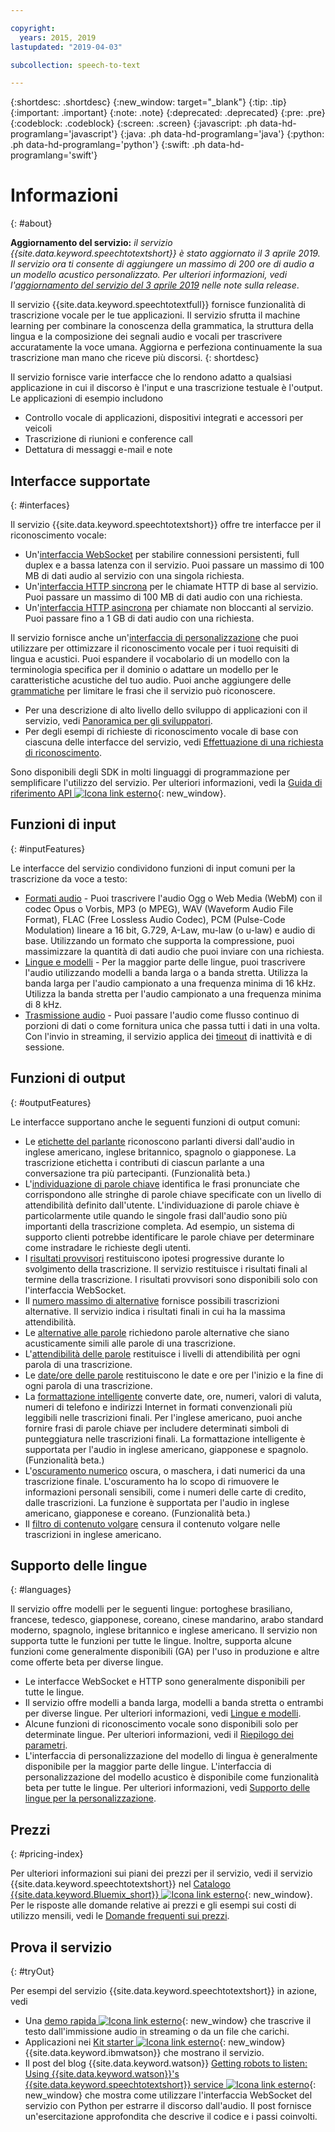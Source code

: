```yaml
---

copyright:
  years: 2015, 2019
lastupdated: "2019-04-03"

subcollection: speech-to-text

---
```


{:shortdesc: .shortdesc}
{:new_window: target="_blank"}
{:tip: .tip}
{:important: .important}
{:note: .note}
{:deprecated: .deprecated}
{:pre: .pre}
{:codeblock: .codeblock}
{:screen: .screen}
{:javascript: .ph data-hd-programlang='javascript'}
{:java: .ph data-hd-programlang='java'}
{:python: .ph data-hd-programlang='python'}
{:swift: .ph data-hd-programlang='swift'}

# Informazioni
{: #about}

**Aggiornamento del servizio:** *il servizio {{site.data.keyword.speechtotextshort}} è stato aggiornato il 3 aprile 2019. Il servizio ora ti consente di aggiungere un massimo di 200 ore di audio a un modello acustico personalizzato. Per ulteriori informazioni, vedi l'[aggiornamento del servizio del 3 aprile 2019](/docs/services/speech-to-text/release-notes.html#April2019) nelle note sulla release*.

Il servizio {{site.data.keyword.speechtotextfull}} fornisce funzionalità di trascrizione vocale per le tue applicazioni. Il servizio sfrutta il machine learning per combinare la conoscenza della grammatica, la struttura della lingua e la composizione dei segnali audio e vocali per trascrivere accuratamente la voce umana. Aggiorna e perfeziona continuamente la sua trascrizione man mano che riceve più discorsi.
{: shortdesc}

Il servizio fornisce varie interfacce che lo rendono adatto a qualsiasi applicazione in cui il discorso è l'input e una trascrizione testuale è l'output. Le applicazioni di esempio includono

-   Controllo vocale di applicazioni, dispositivi integrati e accessori per veicoli
-   Trascrizione di riunioni e conference call
-   Dettatura di messaggi e-mail e note

## Interfacce supportate
{: #interfaces}

Il servizio {{site.data.keyword.speechtotextshort}} offre tre interfacce per il riconoscimento vocale:

-   Un'[interfaccia WebSocket](/docs/services/speech-to-text/websockets.html) per stabilire connessioni persistenti, full duplex e a bassa latenza con il servizio. Puoi passare un massimo di 100 MB di dati audio al servizio con una singola richiesta.
-   Un'[interfaccia HTTP sincrona](/docs/services/speech-to-text/http.html) per le chiamate HTTP di base al servizio. Puoi passare un massimo di 100 MB di dati audio con una richiesta.
-   Un'[interfaccia HTTP asincrona](/docs/services/speech-to-text/async.html) per chiamate non bloccanti al servizio. Puoi passare fino a 1 GB di dati audio con una richiesta.

Il servizio fornisce anche un'[interfaccia di personalizzazione](/docs/services/speech-to-text/custom.html) che puoi utilizzare per ottimizzare il riconoscimento vocale per i tuoi requisiti di lingua e acustici. Puoi espandere il vocabolario di un modello con la terminologia specifica per il dominio o adattare un modello per le caratteristiche acustiche del tuo audio. Puoi anche aggiungere delle [grammatiche](/docs/services/speech-to-text/grammar.html) per limitare le frasi che il servizio può riconoscere.

-   Per una descrizione di alto livello dello sviluppo di applicazioni con il servizio, vedi [Panoramica per gli sviluppatori](/docs/services/speech-to-text/developer-overview.html).
-   Per degli esempi di richieste di riconoscimento vocale di base con ciascuna delle interfacce del servizio, vedi [Effettuazione di una richiesta di riconoscimento](/docs/services/speech-to-text/basic-request.html).

Sono disponibili degli SDK in molti linguaggi di programmazione per semplificare l'utilizzo del servizio. Per ulteriori informazioni, vedi la [Guida di riferimento API ![Icona link esterno](../../icons/launch-glyph.svg "Icona link esterno")](https://{DomainName}/apidocs/speech-to-text){: new_window}.

## Funzioni di input
{: #inputFeatures}

Le interfacce del servizio condividono funzioni di input comuni per la trascrizione da voce a testo:

-   [Formati audio](/docs/services/speech-to-text/audio-formats.html) - Puoi trascrivere l'audio Ogg o Web Media (WebM) con il codec Opus o Vorbis, MP3 (o MPEG), WAV (Waveform Audio File Format), FLAC (Free Lossless Audio Codec), PCM (Pulse-Code Modulation) lineare a 16 bit, G.729, A-Law, mu-law (o u-law) e audio di base. Utilizzando un formato che supporta la compressione, puoi massimizzare la quantità di dati audio che puoi inviare con una richiesta.
-   [Lingue e modelli](/docs/services/speech-to-text/models.html) - Per la maggior parte delle lingue, puoi trascrivere l'audio utilizzando modelli a banda larga o a banda stretta. Utilizza la banda larga per l'audio campionato a una frequenza minima di 16 kHz. Utilizza la banda stretta per l'audio campionato a una frequenza minima di 8 kHz.
-   [Trasmissione audio](/docs/services/speech-to-text/input.html#transmission) - Puoi passare l'audio come flusso continuo di porzioni di dati o come fornitura unica che passa tutti i dati in una volta. Con l'invio in streaming, il servizio applica dei [timeout](/docs/services/speech-to-text/input.html#timeouts) di inattività e di sessione.

## Funzioni di output
{: #outputFeatures}

Le interfacce supportano anche le seguenti funzioni di output comuni:

-   Le [etichette del parlante](/docs/services/speech-to-text/output.html#speaker_labels) riconoscono parlanti diversi dall'audio in inglese americano, inglese britannico, spagnolo o giapponese. La trascrizione etichetta i contributi di ciascun parlante a una conversazione tra più partecipanti. (Funzionalità beta.)
-   L'[individuazione di parole chiave](/docs/services/speech-to-text/output.html#keyword_spotting) identifica le frasi pronunciate che corrispondono alle stringhe di parole chiave specificate con un livello di attendibilità definito dall'utente. L'individuazione di parole chiave è particolarmente utile quando le singole frasi dall'audio sono più importanti della trascrizione completa. Ad esempio, un sistema di supporto clienti potrebbe identificare le parole chiave per determinare come instradare le richieste degli utenti.
-   I [risultati provvisori](/docs/services/speech-to-text/output.html#interim) restituiscono ipotesi progressive durante lo svolgimento della trascrizione. Il servizio restituisce i risultati finali al termine della trascrizione. I risultati provvisori sono disponibili solo con l'interfaccia WebSocket.
-   Il [numero massimo di alternative](/docs/services/speech-to-text/output.html#max_alternatives) fornisce possibili trascrizioni alternative. Il servizio indica i risultati finali in cui ha la massima attendibilità.
-   Le [alternative alle parole](/docs/services/speech-to-text/output.html#word_alternatives) richiedono parole alternative che siano acusticamente simili alle parole di una trascrizione.
-   L'[attendibilità delle parole](/docs/services/speech-to-text/output.html#word_confidence) restituisce i livelli di attendibilità per ogni parola di una trascrizione. 
-   Le [date/ore delle parole](/docs/services/speech-to-text/output.html#word_timestamps) restituiscono le date e ore per l'inizio e la fine di ogni parola di una trascrizione.
-   La [formattazione intelligente](/docs/services/speech-to-text/output.html#smart_formatting) converte date, ore, numeri, valori di valuta, numeri di telefono e indirizzi Internet in formati convenzionali più leggibili nelle trascrizioni finali. Per l'inglese americano, puoi anche fornire frasi di parole chiave per includere determinati simboli di punteggiatura nelle trascrizioni finali. La formattazione intelligente è supportata per l'audio in inglese americano, giapponese e spagnolo. (Funzionalità beta.)
-   L'[oscuramento numerico](/docs/services/speech-to-text/output.html#redaction) oscura, o maschera, i dati numerici da una trascrizione finale. L'oscuramento ha lo scopo di rimuovere le informazioni personali sensibili, come i numeri delle carte di credito, dalle trascrizioni. La funzione è supportata per l'audio in inglese americano, giapponese e coreano. (Funzionalità beta.)
-   Il [filtro di contenuto volgare](/docs/services/speech-to-text/output.html#profanity_filter) censura il contenuto volgare nelle trascrizioni in inglese americano.

## Supporto delle lingue
{: #languages}

Il servizio offre modelli per le seguenti lingue: portoghese brasiliano, francese, tedesco, giapponese, coreano, cinese mandarino, arabo standard moderno, spagnolo, inglese britannico e inglese americano. Il servizio non supporta tutte le funzioni per tutte le lingue. Inoltre, supporta alcune funzioni come generalmente disponibili (GA) per l'uso in produzione e altre come offerte beta per diverse lingue.

-   Le interfacce WebSocket e HTTP sono generalmente disponibili per tutte le lingue.
-   Il servizio offre modelli a banda larga, modelli a banda stretta o entrambi per diverse lingue. Per ulteriori informazioni, vedi [Lingue e modelli](/docs/services/speech-to-text/models.html).
-   Alcune funzioni di riconoscimento vocale sono disponibili solo per determinate lingue. Per ulteriori informazioni, vedi il [Riepilogo dei parametri](/docs/services/speech-to-text/summary.html).
-   L'interfaccia di personalizzazione del modello di lingua è generalmente disponibile per la maggior parte delle lingue. L'interfaccia di personalizzazione del modello acustico è disponibile come funzionalità beta per tutte le lingue. Per ulteriori informazioni, vedi [Supporto delle lingue per la personalizzazione](/docs/services/speech-to-text/custom.html#languageSupport).

## Prezzi
{: #pricing-index}

Per ulteriori informazioni sui piani dei prezzi per il servizio, vedi il servizio {{site.data.keyword.speechtotextshort}} nel [Catalogo {{site.data.keyword.Bluemix_short}} ![Icona link esterno](../../icons/launch-glyph.svg "Icona link esterno")](https://{DomainName}/catalog/services/speech-to-text){: new_window}. Per le risposte alle domande relative ai prezzi e gli esempi sui costi di utilizzo mensili, vedi le [Domande frequenti sui prezzi](/docs/services/speech-to-text/faq-pricing.html).

## Prova il servizio
{: #tryOut}

Per esempi del servizio {{site.data.keyword.speechtotextshort}} in azione, vedi

-   Una [demo rapida ![Icona link esterno](../../icons/launch-glyph.svg "Icona link esterno")](https://speech-to-text-demo.ng.bluemix.net/){: new_window} che trascrive il testo dall'immissione audio in streaming o da un file che carichi.
-   Applicazioni nei [Kit starter ![Icona link esterno](../../icons/launch-glyph.svg "Icona link esterno")](http://www.ibm.com/watson/developercloud/starter-kits.html){: new_window} {{site.data.keyword.ibmwatson}} che mostrano il servizio.
-   Il post del blog {{site.data.keyword.watson}} [Getting robots to listen: Using {{site.data.keyword.watson}}'s {{site.data.keyword.speechtotextshort}} service ![Icona link esterno](../../icons/launch-glyph.svg "Icona link esterno")](https://www.ibm.com/blogs/watson/2016/07/getting-robots-listen-using-watsons-speech-text-service/){: new_window} che mostra come utilizzare l'interfaccia WebSocket del servizio con Python per estrarre il discorso dall'audio. Il post fornisce un'esercitazione approfondita che descrive il codice e i passi coinvolti.
